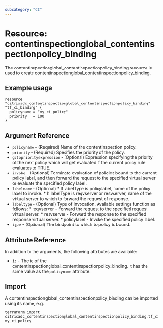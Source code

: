 ```yaml
---
subcategory: "CI"
---
```


# Resource: contentinspectionglobal_contentinspectionpolicy_binding

The contentinspectionglobal_contentinspectionpolicy_binding resource is used to create contentinspectionglobal_contentinspectionpolicy_binding.


## Example usage

```hcl
resource "citrixadc_contentinspectionglobal_contentinspectionpolicy_binding" "tf_ci_binding" {
  policyname = "my_ci_policy"
  priority   = 100
}

```


## Argument Reference

* `policyname` - (Required) Name of the contentInspection policy.
* `priority` - (Required) Specifies the priority of the policy.
* `gotopriorityexpression` - (Optional) Expression specifying the priority of the next policy which will get evaluated if the current policy rule evaluates to TRUE.
* `invoke` - (Optional) Terminate evaluation of policies bound to the current policy label, and then forward the request to the specified virtual server or evaluate the specified policy label.
* `labelname` - (Optional) * If labelType is policylabel, name of the policy label to invoke. * If labelType is reqvserver or resvserver, name of the virtual server to which to forward the request of response.
* `labeltype` - (Optional) Type of invocation. Available settings function as follows: * reqvserver - Forward the request to the specified request virtual server. * resvserver - Forward the response to the specified response virtual server. * policylabel - Invoke the specified policy label.
* `type` - (Optional) The bindpoint to which to policy is bound.


## Attribute Reference

In addition to the arguments, the following attributes are available:

* `id` - The id of the contentinspectionglobal_contentinspectionpolicy_binding. It has the same value as the `policyname` attribute.


## Import

A contentinspectionglobal_contentinspectionpolicy_binding can be imported using its name, e.g.

```shell
terraform import citrixadc_contentinspectionglobal_contentinspectionpolicy_binding.tf_ci_binding my_ci_policy
```
